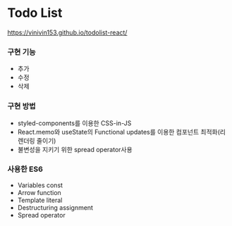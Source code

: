 # Todo List

https://vinivin153.github.io/todolist-react/

### 구현 기능
* 추가
* 수정
* 삭제

### 구현 방법
* styled-components를 이용한 CSS-in-JS
* React.memo와 useState의 Functional updates를 이용한 컴포넌트 최적화(리렌더링 줄이기)
* 불변성을 지키기 위한 spread operator사용

### 사용한 ES6
* Variables const
* Arrow function
* Template literal
* Destructuring assignment
* Spread operator

